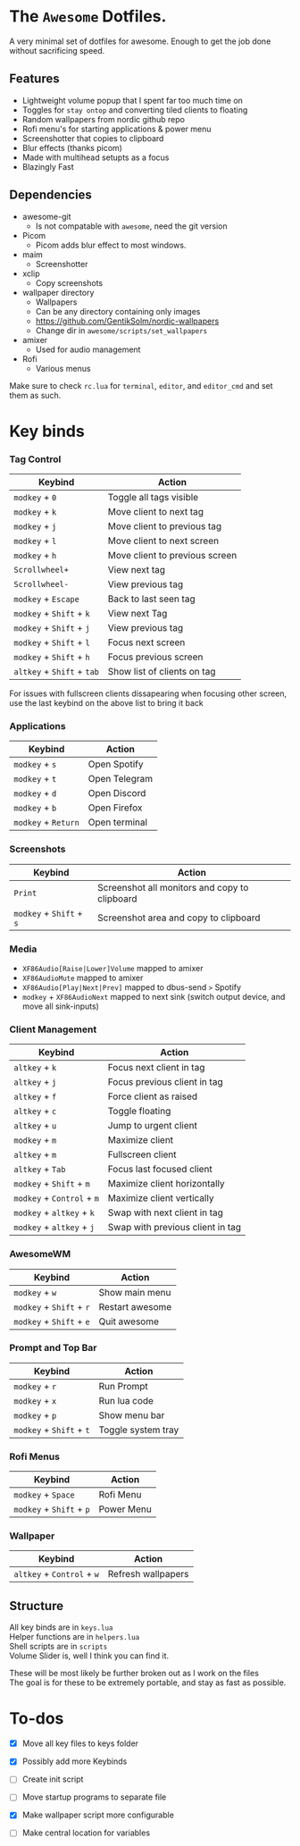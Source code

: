 # The `Awesome` Dotfiles.

A very minimal set of dotfiles for awesome.
Enough to get the job done without sacrificing speed.

## Features

* Lightweight volume popup that I spent far too much time on
* Toggles for `stay ontop` and converting tiled clients to floating
* Random wallpapers from nordic github repo
* Rofi menu's for starting applications & power menu
* Screenshotter that copies to clipboard
* Blur effects (thanks picom)
* Made with multihead setupts as a focus
* Blazingly Fast

## Dependencies

* awesome-git
    * Is not compatable with `awesome`, need the git version
* Picom
    * Picom adds blur effect to most windows.
* maim
    * Screenshotter
* xclip
    * Copy screenshots
* wallpaper directory
    * Wallpapers
    * Can be any directory containing only images
    * https://github.com/GentikSolm/nordic-wallpapers
    * Change dir in `awesome/scripts/set_wallpapers`
* amixer
    * Used for audio management
* Rofi
    * Various menus

Make sure to check `rc.lua` for `terminal`, `editor`, and `editor_cmd` and set them as such.

# Key binds

### Tag Control

| Keybind | Action |
|---------|--------|
|`modkey` + `0` | Toggle all tags visible |
|`modkey` + `k` | Move client to next tag |
|`modkey` + `j` | Move client to previous tag |
|`modkey` + `l` | Move client to next screen |
|`modkey` + `h` | Move client to previous screen |
|`Scrollwheel+` | View next tag |
|`Scrollwheel-` | View previous tag |
|`modkey` + `Escape` | Back to last seen tag |
|`modkey` + `Shift` + `k`| View next Tag |
|`modkey` + `Shift` + `j` | View previous tag |
|`modkey` + `Shift` + `l` | Focus next screen |
|`modkey` + `Shift` + `h` | Focus previous screen |
|`altkey` + `Shift` + `tab` | Show list of clients on tag |

For issues with fullscreen clients dissapearing when focusing other screen,
use the last keybind on the above list to bring it back


### Applications
| Keybind | Action |
|---------|--------|
|`modkey` + `s` | Open Spotify |
|`modkey` + `t` | Open Telegram |
|`modkey` + `d` | Open Discord |
|`modkey` + `b` | Open Firefox |
|`modkey` + `Return` | Open terminal |

### Screenshots
| Keybind | Action |
|---------|--------|
|`Print` | Screenshot all monitors and copy to clipboard|
|`modkey` + `Shift` + `s` | Screenshot area and copy to clipboard |

### Media

* `XF86Audio[Raise|Lower]Volume` mapped to amixer
* `XF86AudioMute` mapped to amixer
* `XF86Audio[Play|Next|Prev]` mapped to dbus-send `>` Spotify
* `modkey` + `XF86AudioNext` mapped to next sink (switch output device, and move all sink-inputs)

### Client Management
| Keybind | Action |
|---------|--------|
|`altkey` + `k` | Focus next client in tag |
|`altkey` + `j` | Focus previous client in tag |
|`altkey` + `f` | Force client as raised |
|`altkey` + `c` | Toggle floating |
|`altkey` + `u` | Jump to urgent client |
|`modkey` + `m` | Maximize client |
|`altkey` + `m` | Fullscreen client |
|`altkey` + `Tab` | Focus last focused client |
|`modkey` + `Shift` + `m` | Maximize client horizontally|
|`modkey` + `Control` + `m` | Maximize client vertically|
|`modkey` + `altkey` + `k` | Swap with next client in tag |
|`modkey` + `altkey` + `j` | Swap with previous client in tag |

### AwesomeWM
| Keybind | Action |
|---------|--------|
|`modkey` + `w` | Show main menu |
|`modkey` + `Shift` + `r` | Restart awesome |
|`modkey` + `Shift` + `e` | Quit awesome |

### Prompt and Top Bar
| Keybind | Action |
|---------|--------|
|`modkey` + `r` | Run Prompt |
|`modkey` + `x` | Run lua code |
|`modkey` + `p` | Show menu bar |
|`modkey` + `Shift` + `t` | Toggle system tray |

### Rofi Menus
| Keybind | Action |
|---------|--------|
|`modkey` + `Space` | Rofi Menu |
|`modkey` + `Shift` + `p` | Power Menu |

### Wallpaper
| Keybind | Action |
|---------|--------|
|`altkey` + `Control` + `w` | Refresh wallpapers|

## Structure

All key binds are in `keys.lua`  
Helper functions are in `helpers.lua`  
Shell scripts are in `scripts`  
Volume Slider is, well I think you can find it.  

These will be most likely be further broken out as I work on the files  
The goal is for these to be extremely portable, and stay as fast as possible.

# To-dos

- [X] Move all key files to keys folder
- [X] Possibly add more Keybinds
- [ ] Create init script
- [ ] Move startup programs to separate file
- [X] Make wallpaper script more configurable
- [ ] Make central location for variables

